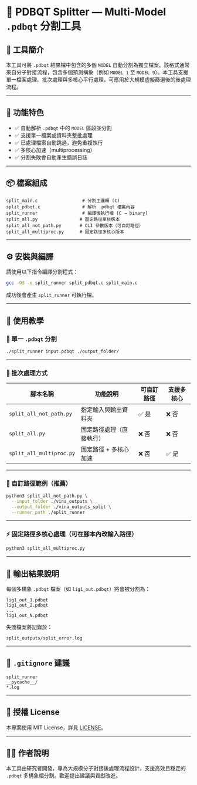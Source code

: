 # 🧬 PDBQT Splitter — Multi-Model `.pdbqt` 分割工具

## 🔬 工具簡介

本工具可將 `.pdbqt` 結果檔中包含的多個 `MODEL` 自動分割為獨立檔案。該格式通常來自分子對接流程，包含多個預測構象（例如 `MODEL 1` 至 `MODEL 9`）。本工具支援單一檔案處理、批次處理與多核心平行處理，可應用於大規模虛擬篩選後的後處理流程。

---

## 🎯 功能特色

- ✅ 自動解析 `.pdbqt` 中的 `MODEL` 區段並分割
- ✅ 支援單一檔案或資料夾整批處理
- ✅ 已處理檔案自動跳過，避免重複執行
- ✅ 多核心加速（multiprocessing）
- ✅ 分割失敗會自動產生錯誤日誌

---

## 📦 檔案組成

```text
split_main.c                 # 分割主邏輯 (C)
split_pdbqt.c                # 解析 .pdbqt 檔案內容
split_runner                 # 編譯後執行檔 (C → binary)
split_all.py                # 固定路徑單核版本
split_all_not_path.py       # CLI 參數版本（可自訂路徑）
split_all_multiproc.py      # 固定路徑多核心版本
```

---

## ⚙️ 安裝與編譯

請使用以下指令編譯分割程式：

```bash
gcc -O3 -o split_runner split_pdbqt.c split_main.c
```

成功後會產生 `split_runner` 可執行檔。

---

## 🚀 使用教學

### 🧪 單一 `.pdbqt` 分割

```bash
./split_runner input.pdbqt ./output_folder/
```

---

### 📁 批次處理方式

| 腳本名稱                  | 功能說明                            | 可自訂路徑 | 支援多核心 |
|---------------------------|-------------------------------------|------------|------------|
| `split_all_not_path.py`   | 指定輸入與輸出資料夾               | ✅ 是      | ❌ 否       |
| `split_all.py`            | 固定路徑處理（直接執行）           | ❌ 否      | ❌ 否       |
| `split_all_multiproc.py`  | 固定路徑 + 多核心加速               | ❌ 否      | ✅ 是       |

---

### 🧩 自訂路徑範例（推薦）

```bash
python3 split_all_not_path.py \
  --input_folder ./vina_outputs \
  --output_folder ./vina_outputs_split \
  --runner_path ./split_runner
```

---

### ⚡ 固定路徑多核心處理（可在腳本內改輸入路徑）

```bash
python3 split_all_multiproc.py
```

---

## 📂 輸出結果說明

每個多構象 `.pdbqt` 檔案（如 `lig1_out.pdbqt`）將會被分割為：

```
lig1_out_1.pdbqt
lig1_out_2.pdbqt
...
lig1_out_N.pdbqt
```

失敗檔案將記錄於：

```
split_outputs/split_error.log
```

---

## 🧼 `.gitignore` 建議

```gitignore
split_runner
__pycache__/
*.log
```

---

## 📜 授權 License

本專案使用 MIT License，詳見 [LICENSE](./LICENSE)。

---

## 👨‍💻 作者說明

本工具由研究者開發，專為大規模分子對接後處理流程設計，支援高效且穩定的 `.pdbqt` 多構象檔分割。歡迎提出建議與貢獻改進。
